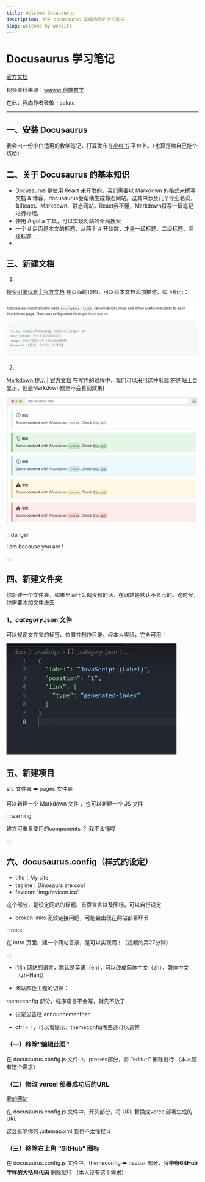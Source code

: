 ```yaml
---
title: Welcome Docusaurus
description: 关于 docusaurus 基础功能的学习笔记
slug: welcome my website
---
```


# Docusaurus 学习笔记

[官方文档](https://docusaurus.io/zh-CN/)


视频资料来源：[weiwei 前端教学](https://www.youtube.com/watch?v=NpoaHl380DM&list=WL&index=2&t=1222s)

在此，我向作者致敬！salute

---

## 一、安装 Docusaurus

我会出一份小白适用的教学笔记，打算发布在[小红书](https://www.xiaohongshu.com) 平台上。（也算是给自己挖个坑哈）



## 二、关于 Docusaurus 的基本知识

- Docusaurus 是使用 React 来开发的。我们需要以 Markdown 的格式来撰写文档 & 博客，docusaurus会帮助生成静态网站。这其中涉及几个专业名词，如React、Markdown、静态网站。React我不懂，Markdown将写一篇笔记进行介绍。
- 使用 Algolia 工具，可以实现网站的全局搜索
- 一个 # 后面是本文的标题，从两个 # 开始数，才是一级标题、二级标题、三级标题……
- 


## 三、新建文档

1. 

[搜索引擎优化 | 官方文档](https://docusaurus.io/zh-CN/docs/seo)    在页面的顶部，可以给本文档添加描述，如下所示：

![description](image.png)

2. 

[Markdown 提示 | 官方文档](https://docusaurus.io/zh-CN/docs/markdown-features/admonitions)  在写作的过程中，我们可以采用这种形式(在网站上会显示，但是Markdown预览不会看到效果)

![alt text](image-1.png)

:::danger

I am because you are !

:::





## 四、新建文件夹

你新建一个文件夹，如果里面什么都没有的话，在网站是默认不显示的。这时候，你需要添加文件进去

### 1、_category_.json 文件

可以规定文件夹的标签、位置并制作目录。经本人实验，完全可用！

![alt text](image-2.png)



## 五、新建项目

src 文件夹 ➡️ pages 文件夹

可以新建一个 Markdown 文件 ，也可以新建一个 JS 文件

:::warning

建立可重复使用的components ？ 我不太懂哎

:::


## 六、docusaurus.config（样式的设定）

- title：My site
- tagline：Dinosaurs are cool
- favicon: 'img/favicon.ico'

这个部分，是设定网站的标题、首页宣言以及图标，可以自行设定



- broken links 无效链接问题，可能会出现在网站部署环节



:::note

在 intro 页面，建一个网站目录，是可以实现滴！（视频的第27分钟）

:::

- i18n 网站的语言，默认是英语（en），可以改成简体中文（zh），繁体中文（zh-Hant）

- 网站颜色主题的切换：

themeconfig 部分，程序语言不会写，就先不放了

- 设定公告栏  announcementbar

- ctrl + I ，可以看提示，themeconfig哪些还可以调整


### （一）移除“编辑此页”

在 docusaurus.config.js 文件中，presets部分，将 “editurl” 删除就行 （本人没有这个需求）

### （二）修改 vercel 部署成功后的URL

[我的网站](https://my-website-eight-lilac.vercel.app/) 

在 docusaurus.config.js 文件中，开头部分，将 URL 替换成vercel部署生成的 URL

这会影响你的 /sitemap.xml     我也不太懂捏 :(


### （三）移除右上角 “GitHub” 图标

在 docusaurus.config.js 文件中，themeconfig ➡️ navbar 部分，将**带有GitHub字样的大括号代码** 删除就行 （本人没有这个需求）
































































































